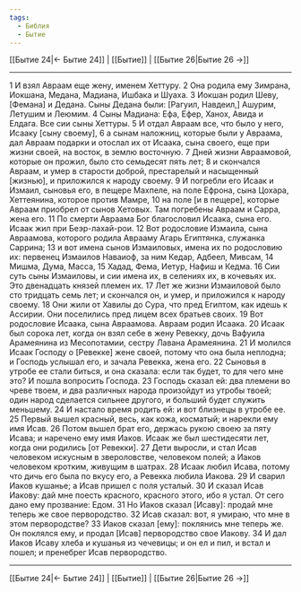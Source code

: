 ```yaml
---
tags:
  - Библия
  - Бытие
---
```

[[Бытие 24|← Бытие 24]] | [[Бытие]] | [[Бытие 26|Бытие 26 →]]

---
1 И взял Авраам еще жену, именем Хеттуру.
2 Она родила ему Зимрана, Иокшана, Медана, Мадиана, Ишбака и Шуаха.
3 Иокшан родил Шеву, [Фемана] и Дедана. Сыны Дедана были: [Рагуил, Навдеил,] Ашурим, Летушим и Леюмим.
4 Сыны Мадиана: Ефа, Ефер, Ханох, Авида и Елдага. Все сии сыны Хеттуры.
5 И отдал Авраам все, что было у него, Исааку [сыну своему],
6 а сынам наложниц, которые были у Авраама, дал Авраам подарки и отослал их от Исаака, сына своего, еще при жизни своей, на восток, в землю восточную.
7 Дней жизни Авраамовой, которые он прожил, было сто семьдесят пять лет;
8 и скончался Авраам, и умер в старости доброй, престарелый и насыщенный [жизнью], и приложился к народу своему.
9 И погребли его Исаак и Измаил, сыновья его, в пещере Махпеле, на поле Ефрона, сына Цохара, Хеттеянина, которое против Мамре,
10 на поле [и в пещере], которые Авраам приобрел от сынов Хетовых. Там погребены Авраам и Сарра, жена его.
11 По смерти Авраама Бог благословил Исаака, сына его. Исаак жил при Беэр-лахай-рои.
12 Вот родословие Измаила, сына Авраамова, которого родила Аврааму Агарь Египтянка, служанка Саррина;
13 и вот имена сынов Измаиловых, имена их по родословию их: первенец Измаилов Наваиоф, за ним Кедар, Адбеел, Мивсам,
14 Мишма, Дума, Масса,
15 Хадад, Фема, Иетур, Нафиш и Кедма.
16 Сии суть сыны Измаиловы, и сии имена их, в селениях их, в кочевьях их. Это двенадцать князей племен их.
17 Лет же жизни Измаиловой было сто тридцать семь лет; и скончался он, и умер, и приложился к народу своему.
18 Они жили от Хавилы до Сура, что пред Египтом, как идешь к Ассирии. Они поселились пред лицем всех братьев своих.
19 Вот родословие Исаака, сына Авраамова. Авраам родил Исаака.
20 Исаак был сорока лет, когда он взял себе в жену Ревекку, дочь Вафуила Арамеянина из Месопотамии, сестру Лавана Арамеянина.
21 И молился Исаак Господу о [Ревекке] жене своей, потому что она была неплодна; и Господь услышал его, и зачала Ревекка, жена его.
22 Сыновья в утробе ее стали биться, и она сказала: если так будет, то для чего мне это? И пошла вопросить Господа.
23 Господь сказал ей: два племени во чреве твоем, и два различных народа произойдут из утробы твоей; один народ сделается сильнее другого, и больший будет служить меньшему.
24 И настало время родить ей: и вот близнецы в утробе ее.
25 Первый вышел красный, весь, как кожа, косматый; и нарекли ему имя Исав.
26 Потом вышел брат его, держась рукою своею за пяту Исава; и наречено ему имя Иаков. Исаак же был шестидесяти лет, когда они родились [от Ревекки].
27 Дети выросли, и стал Исав человеком искусным в звероловстве, человеком полей; а Иаков человеком кротким, живущим в шатрах.
28 Исаак любил Исава, потому что дичь его была по вкусу его, а Ревекка любила Иакова.
29 И сварил Иаков кушанье; а Исав пришел с поля усталый.
30 И сказал Исав Иакову: дай мне поесть красного, красного этого, ибо я устал. От сего дано ему прозвание: Едом.
31 Но Иаков сказал [Исаву]: продай мне теперь же свое первородство.
32 Исав сказал: вот, я умираю, что мне в этом первородстве?
33 Иаков сказал [ему]: поклянись мне теперь же. Он поклялся ему, и продал [Исав] первородство свое Иакову.
34 И дал Иаков Исаву хлеба и кушанья из чечевицы; и он ел и пил, и встал и пошел; и пренебрег Исав первородство.

---
[[Бытие 24|← Бытие 24]] | [[Бытие]] | [[Бытие 26|Бытие 26 →]]